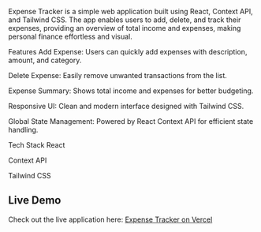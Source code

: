 Expense Tracker is a simple web application built using React, Context API, and Tailwind CSS. The app enables users to add, delete, and track their expenses, providing an overview of total income and expenses, making personal finance effortless and visual.

Features
Add Expense: Users can quickly add expenses with description, amount, and category.

Delete Expense: Easily remove unwanted transactions from the list.

Expense Summary: Shows total income and expenses for better budgeting.

Responsive UI: Clean and modern interface designed with Tailwind CSS.

Global State Management: Powered by React Context API for efficient state handling.

Tech Stack
React

Context API

Tailwind CSS

## Live Demo

Check out the live application here: [Expense Tracker on Vercel](https://expense-tracker-context.vercel.app)

